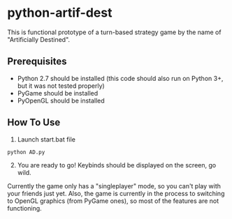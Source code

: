 # python-artif-dest
This is functional prototype of a turn-based strategy game by the name of "Artificially Destined".

## Prerequisites
- Python 2.7 should be installed (this code should also run on Python 3+, but it was not tested properly)
- PyGame should be installed
- PyOpenGL should be installed

## How To Use
1. Launch start.bat file
```start.bat
python AD.py
```
2. You are ready to go! Keybinds should be displayed on the screen, go wild.

Currently the game only has a "singleplayer" mode, so you can't play with your friends just yet. Also, the game is currently in the process to switching to OpenGL graphics (from PyGame ones), so most of the features are not functioning.
